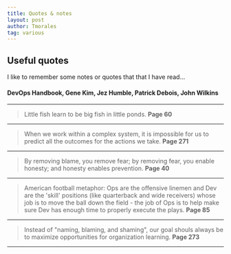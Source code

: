 ```yaml
---
title: Quotes & notes
layout: post
author: Tmorales
tag: various
---
```

## Useful quotes

I like to remember some notes or quotes that that I have read...

#### DevOps Handbook, Gene Kim, Jez Humble, Patrick Debois, John Wilkins
---
> Little fish learn to be big fish in little ponds. **Page 60**
>
---
> When we work within a complex system, it is impossible for us to predict all the outcomes for the actions we take. **Page 271**
>
---
> By removing blame, you remove fear; by removing fear, you enable honesty; and honesty enables prevention. **Page 40**
>
---
> American football metaphor: Ops are the offensive linemen and Dev are the 'skill' positions (like quarterback and wide receivers) whose job is to move the ball down the field - the job of Ops is to help make sure Dev has enough time to properly execute the plays. **Page 85**
>
---
> Instead of "naming, blaming, and shaming", our goal shouls always be to maximize opportunities for organization learning. **Page 273**
>
---